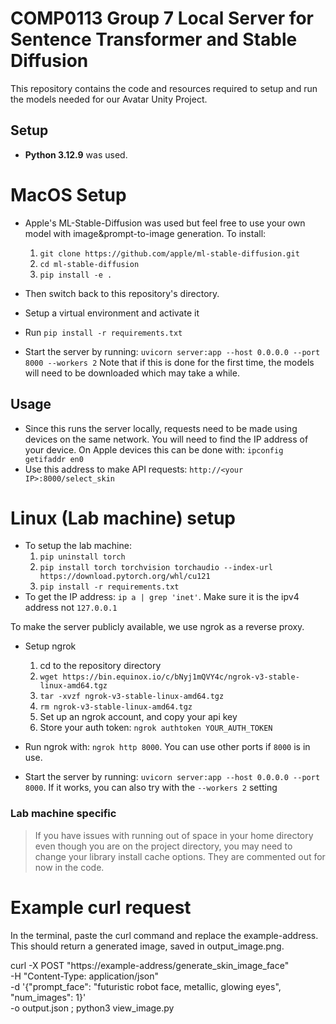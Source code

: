 # COMP0113 Group 7 Local Server for Sentence Transformer and Stable Diffusion
This repository contains the code and resources required to setup and run the models needed for our Avatar Unity Project.

## Setup
* **Python 3.12.9** was used.

# MacOS Setup
* Apple's ML-Stable-Diffusion was used but feel free to use your own model with image&prompt-to-image generation. To install:
    1. `git clone https://github.com/apple/ml-stable-diffusion.git`
    2. `cd ml-stable-diffusion`
    3. `pip install -e .`

* Then switch back to this repository's directory.

* Setup a virtual environment and activate it
* Run `pip install -r requirements.txt`

* Start the server by running: `uvicorn server:app --host 0.0.0.0 --port 8000 --workers 2` Note that if this is done for the first time, the models will need to be downloaded which may take a while.

## Usage
* Since this runs the server locally, requests need to be made using devices on the same network. You will need to find the IP address of your device. On Apple devices this can be done with: `ipconfig getifaddr en0`
* Use this address to make API requests: `http://<your IP>:8000/select_skin`

# Linux (Lab machine) setup

* To setup the lab machine:
    1. `pip uninstall torch`
    1. `pip install torch torchvision torchaudio --index-url https://download.pytorch.org/whl/cu121`
    2. `pip install -r requirements.txt`
* To get the IP address: `ip a | grep 'inet'`. Make sure it is the ipv4 address not `127.0.0.1`

To make the server publicly available, we use ngrok as a reverse proxy.
* Setup ngrok
    1. cd to the repository directory 
    2. `wget https://bin.equinox.io/c/bNyj1mQVY4c/ngrok-v3-stable-linux-amd64.tgz`
    3. `tar -xvzf ngrok-v3-stable-linux-amd64.tgz`
    4. `rm ngrok-v3-stable-linux-amd64.tgz`
    5. Set up an ngrok account, and copy your api key
    6. Store your auth token: `ngrok authtoken YOUR_AUTH_TOKEN`

* Run ngrok with: `ngrok http 8000`. You can use other ports if `8000` is in use.
* Start the server by running: `uvicorn server:app --host 0.0.0.0 --port 8000`. If it works, you can also try with the `--workers 2` setting


### Lab machine specific
> If you have issues with running out of space in your home directory even though you are on the project directory, you may need to change your library install cache options. 
> They are commented out for now in the code.


# Example curl request
In the terminal, paste the curl command and replace the example-address. This should return a generated image, saved in output_image.png.

curl -X POST "https://example-address/generate_skin_image_face" \
  -H "Content-Type: application/json" \
  -d '{"prompt_face": "futuristic robot face, metallic, glowing eyes", "num_images": 1}' \
  -o output.json ; python3 view_image.py
